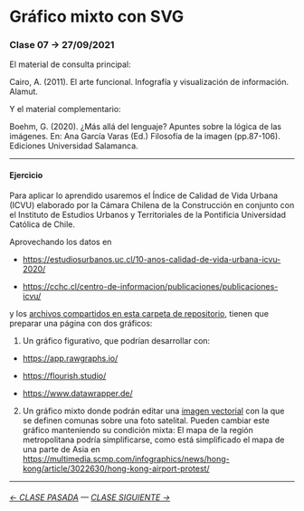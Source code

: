 # Gráfico mixto con SVG

### Clase 07 → 27/09/2021

El material de consulta principal:

Cairo, A. (2011). El arte funcional. Infografía y visualización de información. Alamut.

Y el material complementario:

Boehm, G. (2020). ¿Más allá del lenguaje? Apuntes sobre la lógica de las imágenes. En: Ana García Varas (Ed.) Filosofía de la imagen (pp.87-106). Ediciones Universidad Salamanca.

- - - - - - - - 

#### Ejercicio

Para aplicar lo aprendido usaremos el Índice de Calidad de Vida Urbana (ICVU) elaborado por la Cámara Chilena de la Construcción en conjunto con el Instituto de Estudios Urbanos y Territoriales de la Pontificia Universidad Católica de Chile.

Aprovechando los datos en 

- https://estudiosurbanos.uc.cl/10-anos-calidad-de-vida-urbana-icvu-2020/

- https://cchc.cl/centro-de-informacion/publicaciones/publicaciones-icvu/

y los [archivos compartidos en esta carpeta de repositorio](https://profesorfaco.github.io/dno075-2021-1/clase-07/), tienen que preparar una página con dos gráficos:

1) Un gráfico figurativo, que podrían desarrollar con:

- https://app.rawgraphs.io/

- https://flourish.studio/ 

- https://www.datawrapper.de/

2) Un gráfico mixto donde podrán editar una [imagen vectorial](https://helpx.adobe.com/es/photoshop-elements/key-concepts/raster-vector.html) con la que se definen comunas sobre una foto satelital. Pueden cambiar este gráfico manteniendo su condición mixta: El mapa de la región metropolitana podría simplificarse, como está simplificado el mapa de una parte de Asia en https://multimedia.scmp.com/infographics/news/hong-kong/article/3022630/hong-kong-airport-protest/

- - - - - - - -

###### [← CLASE PASADA](https://github.com/profesorfaco/dno075-2021-2/tree/main/clase-06) — [CLASE SIGUIENTE →](https://github.com/profesorfaco/dno075-2021-2/tree/main/clase-08) 
